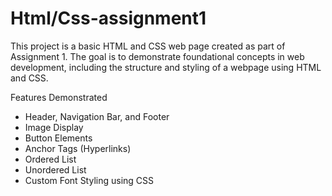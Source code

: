 # Html/Css-assignment1
This project is a basic HTML and CSS web page created as part of Assignment 1. The goal is to demonstrate foundational concepts in web development, including the structure and styling of a webpage using HTML and CSS.

Features Demonstrated
- Header, Navigation Bar, and Footer
- Image Display
- Button Elements
- Anchor Tags (Hyperlinks)
- Ordered List
- Unordered List
- Custom Font Styling using CSS

